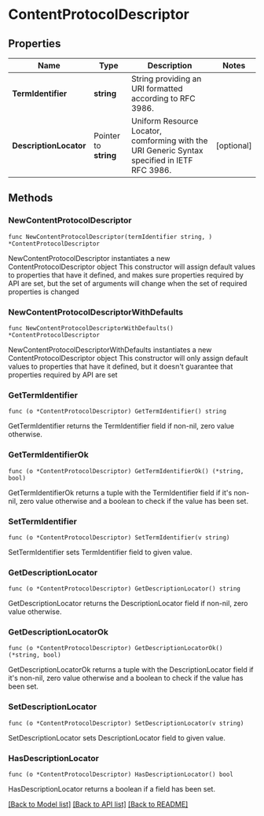 # ContentProtocolDescriptor

## Properties

Name | Type | Description | Notes
------------ | ------------- | ------------- | -------------
**TermIdentifier** | **string** | String providing an URI formatted according to RFC 3986. | 
**DescriptionLocator** | Pointer to **string** | Uniform Resource Locator, comforming with the URI Generic Syntax specified in IETF RFC 3986. | [optional] 

## Methods

### NewContentProtocolDescriptor

`func NewContentProtocolDescriptor(termIdentifier string, ) *ContentProtocolDescriptor`

NewContentProtocolDescriptor instantiates a new ContentProtocolDescriptor object
This constructor will assign default values to properties that have it defined,
and makes sure properties required by API are set, but the set of arguments
will change when the set of required properties is changed

### NewContentProtocolDescriptorWithDefaults

`func NewContentProtocolDescriptorWithDefaults() *ContentProtocolDescriptor`

NewContentProtocolDescriptorWithDefaults instantiates a new ContentProtocolDescriptor object
This constructor will only assign default values to properties that have it defined,
but it doesn't guarantee that properties required by API are set

### GetTermIdentifier

`func (o *ContentProtocolDescriptor) GetTermIdentifier() string`

GetTermIdentifier returns the TermIdentifier field if non-nil, zero value otherwise.

### GetTermIdentifierOk

`func (o *ContentProtocolDescriptor) GetTermIdentifierOk() (*string, bool)`

GetTermIdentifierOk returns a tuple with the TermIdentifier field if it's non-nil, zero value otherwise
and a boolean to check if the value has been set.

### SetTermIdentifier

`func (o *ContentProtocolDescriptor) SetTermIdentifier(v string)`

SetTermIdentifier sets TermIdentifier field to given value.


### GetDescriptionLocator

`func (o *ContentProtocolDescriptor) GetDescriptionLocator() string`

GetDescriptionLocator returns the DescriptionLocator field if non-nil, zero value otherwise.

### GetDescriptionLocatorOk

`func (o *ContentProtocolDescriptor) GetDescriptionLocatorOk() (*string, bool)`

GetDescriptionLocatorOk returns a tuple with the DescriptionLocator field if it's non-nil, zero value otherwise
and a boolean to check if the value has been set.

### SetDescriptionLocator

`func (o *ContentProtocolDescriptor) SetDescriptionLocator(v string)`

SetDescriptionLocator sets DescriptionLocator field to given value.

### HasDescriptionLocator

`func (o *ContentProtocolDescriptor) HasDescriptionLocator() bool`

HasDescriptionLocator returns a boolean if a field has been set.


[[Back to Model list]](../README.md#documentation-for-models) [[Back to API list]](../README.md#documentation-for-api-endpoints) [[Back to README]](../README.md)


